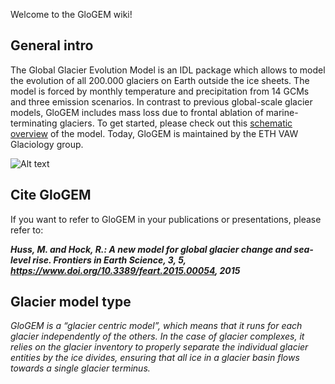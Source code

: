 Welcome to the GloGEM wiki!

## General intro
The Global Glacier Evolution Model is an IDL package which allows to model the evolution of all 200.000 glaciers on Earth outside the ice sheets. The model is forced by monthly temperature and precipitation from 14 GCMs and three emission scenarios. In contrast to previous global-scale glacier models, GloGEM includes mass loss due to frontal ablation of marine-terminating glaciers. To get started, please check out this [schematic overview](https://github.com/sdrocer/GloGEM/blob/main/GloGEM_schematic.png) of the model. Today, GloGEM is maintained by the ETH VAW Glaciology group.

![Alt text](https://raw.githubusercontent.com/sdrocer/GloGEM/refs/heads/main/figs/4991fd19-3417-48e9-8ec5-a3594e146bc0_v2.webp?token=GHSAT0AAAAAAC5YUMCNLIVDY2SS4IFA5RI6Z4SPPJA)


## Cite GloGEM
If you want to refer to GloGEM in your publications or presentations, please refer to:

**_Huss, M. and Hock, R.: A new model for global glacier change and sea-level rise. Frontiers in Earth Science, 3, 5, https://www.doi.org/10.3389/feart.2015.00054, 2015_**

## Glacier model type
_GloGEM is a “glacier centric model”, which means that it runs for each glacier independently of the others. In the case of glacier complexes, it relies on the glacier inventory to properly separate the individual glacier entities by the ice divides, ensuring that all ice in a glacier basin flows towards a single glacier terminus._


